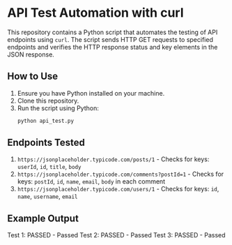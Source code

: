 # API Test Automation with curl

This repository contains a Python script that automates the testing of API endpoints using `curl`. The script sends HTTP GET requests to specified endpoints and verifies the HTTP response status and key elements in the JSON response.

## How to Use

1. Ensure you have Python installed on your machine.
2. Clone this repository.
3. Run the script using Python:
    ```sh
    python api_test.py
    ```

## Endpoints Tested

1. `https://jsonplaceholder.typicode.com/posts/1` - Checks for keys: `userId`, `id`, `title`, `body`
2. `https://jsonplaceholder.typicode.com/comments?postId=1` - Checks for keys: `postId`, `id`, `name`, `email`, `body` in each comment
3. `https://jsonplaceholder.typicode.com/users/1` - Checks for keys: `id`, `name`, `username`, `email`

## Example Output

Test 1: PASSED - Passed
Test 2: PASSED - Passed
Test 3: PASSED - Passed
